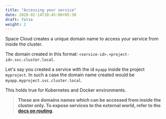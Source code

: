 ```yaml
---
title: "Accessing your service"
date: 2020-02-14T10:45:00+05:30
draft: false
weight: 2
---
```


Space Cloud creates a unique domain name to access your service from inside the cluster.

The domain created in this format: `<service-id>.<project-id>.svc.cluster.local`.

Let's say you created a service with the id `myapp` inside the project `myproject`. In such a case the domain name created would be `myapp.myproject.svc.cluster.local`.

This holds true for Kubernetes and Docker environments.

> **These are domains names which can be accessed from inside the cluster only. To expose services to the external world, refer to the [docs on routing](/microservices/deployments/exposing-a-service).**

